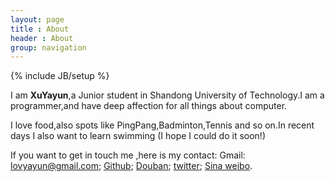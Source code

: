 ```yaml
---
layout: page
title : About
header : About 
group: navigation
---
```

{% include JB/setup %}

I am <b>XuYayun</b>,a Junior student in Shandong University of Technology.I am a programmer,and have deep affection for all things about computer.

I love food,also spots like PingPang,Badminton,Tennis and so on.In recent days I also want to learn swimming (I hope I could do it soon!)

If you want to get in touch me ,here is my contact: Gmail: lovyayun@gmail.com;
 [Github](http://github.com/yayun); [Douban](http://www.douban.com/people/71215027/); [twitter](https://twitter.com/lovyayun); [Sina weibo](http://weibo.com/u/1769478221?topnav=1&wvr=5).

